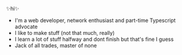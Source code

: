 ✨hi✨

- I'm a web developer, network enthusiast and part-time Typescript advocate
- I like to make stuff (not that much, really)
- I learn a lot of stuff halfway and dont finish but that's fine I guess
- Jack of all trades, master of none

<!---
carloscdante/carloscdante is a ✨ special ✨ repository because its `README.md` (this file) appears on your GitHub profile.
You can click the Preview link to take a look at your changes.
--->
